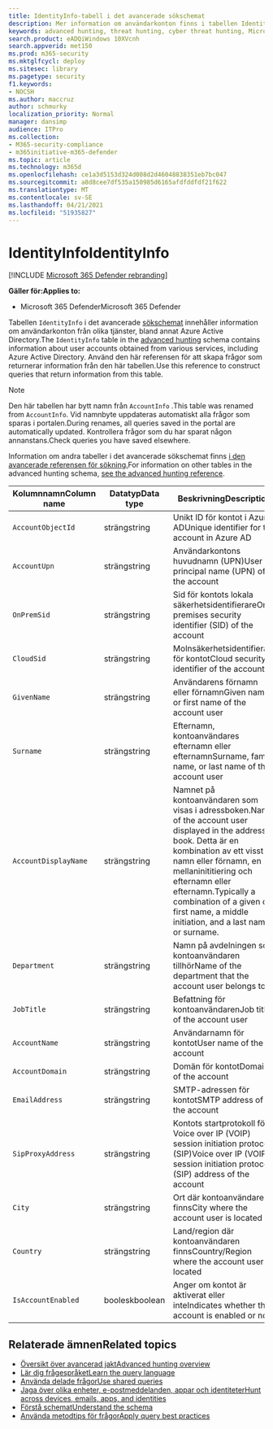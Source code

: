 ```yaml
---
title: IdentityInfo-tabell i det avancerade sökschemat
description: Mer information om användarkonton finns i tabellen IdentityInfo i det avancerade sökschemat
keywords: advanced hunting, threat hunting, cyber threat hunting, Microsoft 365 Defender, microsoft 365, m365, search, query, telemetry, schema reference, kusto, table, column, data type, description, AccountInfo, IdentityInfo, account
search.product: eADQiWindows 10XVcnh
search.appverid: met150
ms.prod: m365-security
ms.mktglfcycl: deploy
ms.sitesec: library
ms.pagetype: security
f1.keywords:
- NOCSH
ms.author: maccruz
author: schmurky
localization_priority: Normal
manager: dansimp
audience: ITPro
ms.collection:
- M365-security-compliance
- m365initiative-m365-defender
ms.topic: article
ms.technology: m365d
ms.openlocfilehash: ce1a3d5153d324d008d2d46048838351eb7bc047
ms.sourcegitcommit: a8d8cee7df535a150985d6165afdfddfdf21f622
ms.translationtype: MT
ms.contentlocale: sv-SE
ms.lasthandoff: 04/21/2021
ms.locfileid: "51935827"
---
```

# <a name="identityinfo"></a><span data-ttu-id="bb7cf-104">IdentityInfo</span><span class="sxs-lookup"><span data-stu-id="bb7cf-104">IdentityInfo</span></span>

[!INCLUDE [Microsoft 365 Defender rebranding](../includes/microsoft-defender.md)]


<span data-ttu-id="bb7cf-105">**Gäller för:**</span><span class="sxs-lookup"><span data-stu-id="bb7cf-105">**Applies to:**</span></span>
- <span data-ttu-id="bb7cf-106">Microsoft 365 Defender</span><span class="sxs-lookup"><span data-stu-id="bb7cf-106">Microsoft 365 Defender</span></span>

<span data-ttu-id="bb7cf-107">Tabellen `IdentityInfo` i det avancerade [sökschemat](advanced-hunting-overview.md) innehåller information om användarkonton från olika tjänster, bland annat Azure Active Directory.</span><span class="sxs-lookup"><span data-stu-id="bb7cf-107">The `IdentityInfo` table in the [advanced hunting](advanced-hunting-overview.md) schema contains information about user accounts obtained from various services, including Azure Active Directory.</span></span> <span data-ttu-id="bb7cf-108">Använd den här referensen för att skapa frågor som returnerar information från den här tabellen.</span><span class="sxs-lookup"><span data-stu-id="bb7cf-108">Use this reference to construct queries that return information from this table.</span></span>

>[!NOTE]
><span data-ttu-id="bb7cf-109">Den här tabellen har bytt namn från `AccountInfo` .</span><span class="sxs-lookup"><span data-stu-id="bb7cf-109">This table was renamed from `AccountInfo`.</span></span> <span data-ttu-id="bb7cf-110">Vid namnbyte uppdateras automatiskt alla frågor som sparas i portalen.</span><span class="sxs-lookup"><span data-stu-id="bb7cf-110">During renames, all queries saved in the portal are automatically updated.</span></span> <span data-ttu-id="bb7cf-111">Kontrollera frågor som du har sparat någon annanstans.</span><span class="sxs-lookup"><span data-stu-id="bb7cf-111">Check queries you have saved elsewhere.</span></span>

<span data-ttu-id="bb7cf-112">Information om andra tabeller i det avancerade sökschemat finns [i den avancerade referensen för sökning.](advanced-hunting-schema-tables.md)</span><span class="sxs-lookup"><span data-stu-id="bb7cf-112">For information on other tables in the advanced hunting schema, [see the advanced hunting reference](advanced-hunting-schema-tables.md).</span></span>

| <span data-ttu-id="bb7cf-113">Kolumnnamn</span><span class="sxs-lookup"><span data-stu-id="bb7cf-113">Column name</span></span> | <span data-ttu-id="bb7cf-114">Datatyp</span><span class="sxs-lookup"><span data-stu-id="bb7cf-114">Data type</span></span> | <span data-ttu-id="bb7cf-115">Beskrivning</span><span class="sxs-lookup"><span data-stu-id="bb7cf-115">Description</span></span> |
|-------------|-----------|-------------|
| `AccountObjectId` | <span data-ttu-id="bb7cf-116">sträng</span><span class="sxs-lookup"><span data-stu-id="bb7cf-116">string</span></span> | <span data-ttu-id="bb7cf-117">Unikt ID för kontot i Azure AD</span><span class="sxs-lookup"><span data-stu-id="bb7cf-117">Unique identifier for the account in Azure AD</span></span> |
| `AccountUpn` | <span data-ttu-id="bb7cf-118">sträng</span><span class="sxs-lookup"><span data-stu-id="bb7cf-118">string</span></span> | <span data-ttu-id="bb7cf-119">Användarkontons huvudnamn (UPN)</span><span class="sxs-lookup"><span data-stu-id="bb7cf-119">User principal name (UPN) of the account</span></span> |
| `OnPremSid` | <span data-ttu-id="bb7cf-120">sträng</span><span class="sxs-lookup"><span data-stu-id="bb7cf-120">string</span></span> | <span data-ttu-id="bb7cf-121">Sid för kontots lokala säkerhetsidentifierare</span><span class="sxs-lookup"><span data-stu-id="bb7cf-121">On-premises security identifier (SID) of the account</span></span> |
| `CloudSid` | <span data-ttu-id="bb7cf-122">sträng</span><span class="sxs-lookup"><span data-stu-id="bb7cf-122">string</span></span> | <span data-ttu-id="bb7cf-123">Molnsäkerhetsidentifierare för kontot</span><span class="sxs-lookup"><span data-stu-id="bb7cf-123">Cloud security identifier of the account</span></span> |
| `GivenName` | <span data-ttu-id="bb7cf-124">sträng</span><span class="sxs-lookup"><span data-stu-id="bb7cf-124">string</span></span> | <span data-ttu-id="bb7cf-125">Användarens förnamn eller förnamn</span><span class="sxs-lookup"><span data-stu-id="bb7cf-125">Given name or first name of the account user</span></span> |
| `Surname` | <span data-ttu-id="bb7cf-126">sträng</span><span class="sxs-lookup"><span data-stu-id="bb7cf-126">string</span></span> | <span data-ttu-id="bb7cf-127">Efternamn, kontoanvändares efternamn eller efternamn</span><span class="sxs-lookup"><span data-stu-id="bb7cf-127">Surname, family name, or last name of the account user</span></span> |
| `AccountDisplayName` | <span data-ttu-id="bb7cf-128">sträng</span><span class="sxs-lookup"><span data-stu-id="bb7cf-128">string</span></span> | <span data-ttu-id="bb7cf-129">Namnet på kontoanvändaren som visas i adressboken.</span><span class="sxs-lookup"><span data-stu-id="bb7cf-129">Name of the account user displayed in the address book.</span></span> <span data-ttu-id="bb7cf-130">Detta är en kombination av ett visst namn eller förnamn, en mellaninititiering och efternamn eller efternamn.</span><span class="sxs-lookup"><span data-stu-id="bb7cf-130">Typically a combination of a given or first name, a middle initiation, and a last name or surname.</span></span> |
| `Department` | <span data-ttu-id="bb7cf-131">sträng</span><span class="sxs-lookup"><span data-stu-id="bb7cf-131">string</span></span> | <span data-ttu-id="bb7cf-132">Namn på avdelningen som kontoanvändaren tillhör</span><span class="sxs-lookup"><span data-stu-id="bb7cf-132">Name of the department that the account user belongs to</span></span> |
| `JobTitle` | <span data-ttu-id="bb7cf-133">sträng</span><span class="sxs-lookup"><span data-stu-id="bb7cf-133">string</span></span> | <span data-ttu-id="bb7cf-134">Befattning för kontoanvändaren</span><span class="sxs-lookup"><span data-stu-id="bb7cf-134">Job title of the account user</span></span> |
| `AccountName` | <span data-ttu-id="bb7cf-135">sträng</span><span class="sxs-lookup"><span data-stu-id="bb7cf-135">string</span></span> | <span data-ttu-id="bb7cf-136">Användarnamn för kontot</span><span class="sxs-lookup"><span data-stu-id="bb7cf-136">User name of the account</span></span> |
| `AccountDomain` | <span data-ttu-id="bb7cf-137">sträng</span><span class="sxs-lookup"><span data-stu-id="bb7cf-137">string</span></span> | <span data-ttu-id="bb7cf-138">Domän för kontot</span><span class="sxs-lookup"><span data-stu-id="bb7cf-138">Domain of the account</span></span> |
| `EmailAddress` | <span data-ttu-id="bb7cf-139">sträng</span><span class="sxs-lookup"><span data-stu-id="bb7cf-139">string</span></span> | <span data-ttu-id="bb7cf-140">SMTP-adressen för kontot</span><span class="sxs-lookup"><span data-stu-id="bb7cf-140">SMTP address of the account</span></span> |
| `SipProxyAddress` | <span data-ttu-id="bb7cf-141">sträng</span><span class="sxs-lookup"><span data-stu-id="bb7cf-141">string</span></span> | <span data-ttu-id="bb7cf-142">Kontots startprotokoll för Voice over IP (VOIP) session initiation protocol (SIP)</span><span class="sxs-lookup"><span data-stu-id="bb7cf-142">Voice over IP (VOIP) session initiation protocol (SIP) address of the account</span></span> |
| `City` | <span data-ttu-id="bb7cf-143">sträng</span><span class="sxs-lookup"><span data-stu-id="bb7cf-143">string</span></span> | <span data-ttu-id="bb7cf-144">Ort där kontoanvändaren finns</span><span class="sxs-lookup"><span data-stu-id="bb7cf-144">City where the account user is located</span></span> |
| `Country` | <span data-ttu-id="bb7cf-145">sträng</span><span class="sxs-lookup"><span data-stu-id="bb7cf-145">string</span></span> | <span data-ttu-id="bb7cf-146">Land/region där kontoanvändaren finns</span><span class="sxs-lookup"><span data-stu-id="bb7cf-146">Country/Region where the account user is located</span></span> |
| `IsAccountEnabled` | <span data-ttu-id="bb7cf-147">boolesk</span><span class="sxs-lookup"><span data-stu-id="bb7cf-147">boolean</span></span> | <span data-ttu-id="bb7cf-148">Anger om kontot är aktiverat eller inte</span><span class="sxs-lookup"><span data-stu-id="bb7cf-148">Indicates whether the account is enabled or not</span></span> |

## <a name="related-topics"></a><span data-ttu-id="bb7cf-149">Relaterade ämnen</span><span class="sxs-lookup"><span data-stu-id="bb7cf-149">Related topics</span></span>
- [<span data-ttu-id="bb7cf-150">Översikt över avancerad jakt</span><span class="sxs-lookup"><span data-stu-id="bb7cf-150">Advanced hunting overview</span></span>](advanced-hunting-overview.md)
- [<span data-ttu-id="bb7cf-151">Lär dig frågespråket</span><span class="sxs-lookup"><span data-stu-id="bb7cf-151">Learn the query language</span></span>](advanced-hunting-query-language.md)
- [<span data-ttu-id="bb7cf-152">Använda delade frågor</span><span class="sxs-lookup"><span data-stu-id="bb7cf-152">Use shared queries</span></span>](advanced-hunting-shared-queries.md)
- [<span data-ttu-id="bb7cf-153">Jaga över olika enheter, e-postmeddelanden, appar och identiteter</span><span class="sxs-lookup"><span data-stu-id="bb7cf-153">Hunt across devices, emails, apps, and identities</span></span>](advanced-hunting-query-emails-devices.md)
- [<span data-ttu-id="bb7cf-154">Förstå schemat</span><span class="sxs-lookup"><span data-stu-id="bb7cf-154">Understand the schema</span></span>](advanced-hunting-schema-tables.md)
- [<span data-ttu-id="bb7cf-155">Använda metodtips för frågor</span><span class="sxs-lookup"><span data-stu-id="bb7cf-155">Apply query best practices</span></span>](advanced-hunting-best-practices.md)
